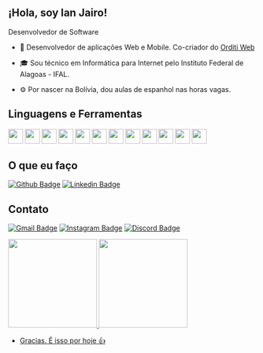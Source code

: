 ## ¡Hola, soy Ian Jairo! 


Desenvolvedor de Software

- 🧠 Desenvolvedor de aplicações Web e Mobile. Co-criador do [Orditi Web](https://www.maceio.orditi.com/)

- 🎓 Sou técnico em Informática para Internet pelo Instituto Federal de Alagoas - IFAL.

- ⚙️ Por nascer na Bolívia, dou aulas de espanhol nas horas vagas. 


## Linguagens e Ferramentas 
<code><img height="30" src="https://img.shields.io/badge/HTML5-E34F26?style=for-the-badge&logo=html5&logoColor=white"></code>
<code><img height="30" src="https://img.shields.io/badge/CSS3-1572B6?style=for-the-badge&logo=css3&logoColor=white"></code>
<code><img height="30" src="https://img.shields.io/badge/JavaScript-F7DF1E?style=for-the-badge&logo=javascript&logoColor=black"></code>
<code><img height="30" src="https://img.shields.io/badge/Bootstrap-563D7C?style=for-the-badge&logo=bootstrap&logoColor=white"></code>
<code><img height="30" src="https://img.shields.io/badge/jQuery-0769AD?style=for-the-badge&logo=jquery&logoColor=white"></code>
<code><img height="30" src="https://img.shields.io/badge/TypeScript-007ACC?style=for-the-badge&logo=typescript&logoColor=white"></code>
<code><img height="30" src="https://img.shields.io/badge/React-20232A?style=for-the-badge&logo=react&logoColor=61DAFB"></code>
<code><img height="30" src="https://img.shields.io/badge/Git-F05032?style=for-the-badge&logo=git&logoColor=white"></code>
<code><img height="30" src="https://img.shields.io/badge/Visual_Studio_Code-0078D4?style=for-the-badge&logo=visual%20studio%20code&logoColor=white"></code>
<code><img height="30" src="https://img.shields.io/badge/Figma-F24E1E?style=for-the-badge&logo=figma&logoColor=white"></code>
<code><img height="30" src="https://img.shields.io/badge/Ionic-1572B6?style=for-the-badge&logo=ionic&logoColor=white"></code>
<code><img height="30" src="https://img.shields.io/badge/Python-1572B6?style=for-the-badge&logo=python&logoColor=white"></code>



## O que eu faço 
[![Github Badge](https://img.shields.io/badge/GitHub-100000?style=for-the-badge&logo=github&logoColor=white)](https://github.com/IanJairo)
[![Linkedin Badge](https://img.shields.io/badge/LinkedIn-0077B5?style=for-the-badge&logo=linkedin&logoColor=white)](https://www.linkedin.com/in/IanTorrez/)

## Contato

[![Gmail Badge](https://img.shields.io/badge/Gmail-D14836?style=for-the-badge&logo=gmail&logoColor=white)](mailto:ijtg.ian@gmail.com)
[![Instagram Badge](https://img.shields.io/badge/Instagram-E4405F?style=for-the-badge&logo=instagram&logoColor=white)](https://www.instagram.com/_ianjairo/)
[![Discord Badge](https://img.shields.io/badge/Discord-7289DA?style=for-the-badge&logo=discord&logoColor=white)](https://discord.com/channels/Fernet&Menta#4034)
  
  
<a href="https://github.com/IanJairo">
  <img height="180em" src="https://github-readme-stats-eight-theta.vercel.app/api?username=IanJairo&show_icons=true&theme=algolia&include_all_commits=true&count_private=true"/>
  <img height="180em" src="https://github-readme-stats-eight-theta.vercel.app/api/top-langs/?username=IanJairo&layout=compact&langs_count=8&theme=algolia"/>

  
- Gracias. É isso por hoje 👍
  
  

